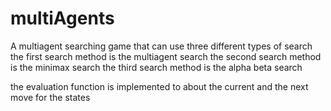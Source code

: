 # multiAgents

A multiagent searching game that can use three different types of search 
the first search method is the multiagent search
the second search method is the minimax search
the third search method is the alpha beta search 

the evaluation function is implemented to about the current and the next move for the states
